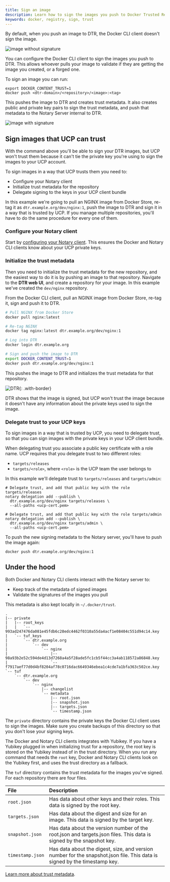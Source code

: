 ```yaml
---
title: Sign an image
description: Learn how to sign the images you push to Docker Trusted Registry.
keywords: docker, registry, sign, trust
---
```

By default, when you push an image to DTR, the Docker CLI client doesn't sign the image.

![image without signature](../../../images/sign-an-image-1.svg)

You can configure the Docker CLI client to sign the images you push to DTR. This allows whoever pulls your image to validate if they are getting the image you created, or a forged one.

To sign an image you can run:

```none
export DOCKER_CONTENT_TRUST=1
docker push <dtr-domain>/<repository>/<image>:<tag>
```

This pushes the image to DTR and creates trust metadata. It also creates public and private key pairs to sign the trust metadata, and push that metadata to the Notary Server internal to DTR.

![image with signature](../../../images/sign-an-image-2.svg)

## Sign images that UCP can trust

With the command above you'll be able to sign your DTR images, but UCP won't trust them because it can't tie the private key you're using to sign the images to your UCP account.

To sign images in a way that UCP trusts them you need to:

* Configure your Notary client
* Initialize trust metadata for the repository
* Delegate signing to the keys in your UCP client bundle

In this example we're going to pull an NGINX image from Docker Store, re-tag it as `dtr.example.org/dev/nginx:1`, push the image to DTR and sign it in a way that is trusted by UCP. If you manage multiple repositories, you'll have to do the same procedure for every one of them.

### Configure your Notary client

Start by [configuring your Notary client](../../access-dtr/configure-your-notary-client.md). This ensures the Docker and Notary CLI clients know about your UCP private keys.

### Initialize the trust metadata

Then you need to initialize the trust metadata for the new repository, and the easiest way to do it is by pushing an image to that repository. Navigate to the **DTR web UI**, and create a repository for your image. In this example we've created the `dev/nginx` repository.

From the Docker CLI client, pull an NGINX image from Docker Store, re-tag it, sign and push it to DTR.

```bash
# Pull NGINX from Docker Store
docker pull nginx:latest

# Re-tag NGINX
docker tag nginx:latest dtr.example.org/dev/nginx:1

# Log into DTR
docker login dtr.example.org

# Sign and push the image to DTR
export DOCKER_CONTENT_TRUST=1
docker push dtr.example.org/dev/nginx:1
```

This pushes the image to DTR and initializes the trust metadata for that repository.

![DTR](../../../images/sign-an-image-3.png){: .with-border}

DTR shows that the image is signed, but UCP won't trust the image because it doesn't have any information about the private keys used to sign the image.

### Delegate trust to your UCP keys

To sign images in a way that is trusted by UCP, you need to delegate trust, so that you can sign images with the private keys in your UCP client bundle.

When delegating trust you associate a public key certificate with a role name. UCP requires that you delegate trust to two different roles:

* `targets/releases`
* `targets/<role>`, where `<role>` is the UCP team the user belongs to

In this example we'll delegate trust to `targets/releases` and `targets/admin`:

```none
# Delegate trust, and add that public key with the role targets/releases
notary delegation add --publish \
  dtr.example.org/dev/nginx targets/releases \
  --all-paths <ucp-cert.pem>

# Delegate trust, and add that public key with the role targets/admin
notary delegation add --publish \
  dtr.example.org/dev/nginx targets/admin \
  --all-paths <ucp-cert.pem>
```

To push the new signing metadata to the Notary server, you'll have to push the image again:

```none
docker push dtr.example.org/dev/nginx:1
```

## Under the hood

Both Docker and Notary CLI clients interact with the Notary server to:

* Keep track of the metadata of signed images
* Validate the signatures of the images you pull

This metadata is also kept locally in `~/.docker/trust`.

```none
.
|-- private
|   |-- root_keys
|   |   `-- 993ad247476da081e45fdb6c28edc4462f0310a55da4acf1e08404c551d94c14.key
|   `-- tuf_keys
|       `-- dtr.example.org
|           `-- dev
|               `-- nginx
|                   |-- 98a93b2e52c594de4d13d7268a4a5f28ade5fc1cb5f44cc3a4ab118572a86848.key
|                   `-- f7917aef77d0d4bf8204af78c0716dac6649346ebea1c4cde7a1bfa363c502ce.key
`-- tuf
    `-- dtr.example.org
        `-- dev
            `-- nginx
                |-- changelist
                `-- metadata
                    |-- root.json
                    |-- snapshot.json
                    |-- targets.json
                    `-- timestamp.json
```

The `private` directory contains the private keys the Docker CLI client uses to sign the images. Make sure you create backups of this directory so that you don't lose your signing keys.

The Docker and Notary CLI clients integrates with Yubikey. If you have a Yubikey plugged in when initializing trust for a repository, the root key is stored on the Yubikey instead of in the trust directory. When you run any command that needs the `root` key, Docker and Notary CLI clients look on the Yubikey first, and uses the trust directory as a fallback.

The `tuf` directory contains the trust metadata for the images you've signed. For each repository there are four files.

| File             | Description                                                                                                               |
|:---------------- |:------------------------------------------------------------------------------------------------------------------------- |
| `root.json`      | Has data about other keys and their roles. This data is signed by the root key.                                           |
| `targets.json`   | Has data about the digest and size for an image. This data is signed by the target key.                                   |
| `snapshot.json`  | Has data about the version number of the root.json and targets.json files. This data is signed by the snapshot key.       |
| `timestamp.json` | Has data about the digest, size, and version number for the snapshot.json file. This data is signed by the timestamp key. |

[Learn more about trust metadata](/notary/service_architecture.md).